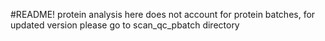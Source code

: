 #README!
protein analysis here does not account for protein batches, for updated version please go to scan_qc_pbatch directory
